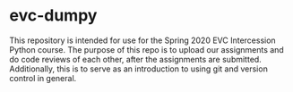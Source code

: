 # evc-dumpy
This repository is intended for use for the Spring 2020 EVC Intercession Python course. The purpose of this repo is to upload our assignments and do code reviews of each other, after the assignments are submitted. 
Additionally, this is to serve as an introduction to using git and version control in general.
